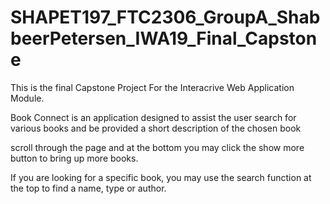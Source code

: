 # SHAPET197_FTC2306_GroupA_ShabbeerPetersen_IWA19_Final_Capstone

This is the final Capstone Project For the Interacrive Web Application Module.

 Book Connect is an application designed to assist the user search for various books and be provided a short description of the chosen book

 scroll through the page and at the bottom you may click the show more button to bring up more books.

If you are looking for a specific book, you may use the search function at the top to find a name, type or author.
